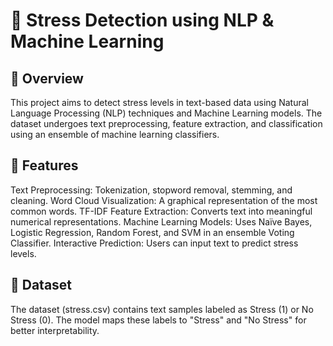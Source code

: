 # 🧠 Stress Detection using NLP & Machine Learning

## 📌 Overview
This project aims to detect stress levels in text-based data using Natural Language Processing (NLP) techniques and Machine Learning models. The dataset undergoes text preprocessing, feature extraction, and classification using an ensemble of machine learning classifiers.

## 🚀 Features
Text Preprocessing: Tokenization, stopword removal, stemming, and cleaning.
Word Cloud Visualization: A graphical representation of the most common words.
TF-IDF Feature Extraction: Converts text into meaningful numerical representations.
Machine Learning Models: Uses Naïve Bayes, Logistic Regression, Random Forest, and SVM in an ensemble Voting Classifier.
Interactive Prediction: Users can input text to predict stress levels.
## 📂 Dataset
The dataset (stress.csv) contains text samples labeled as Stress (1) or No Stress (0).
The model maps these labels to "Stress" and "No Stress" for better interpretability.


